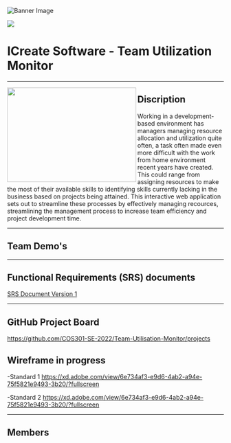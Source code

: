 ![Banner Image](https://user-images.githubusercontent.com/94779890/166801515-c389fa13-d875-47e8-8568-c3b5c72f0270.jpg)

[![](https://img.utdstc.com/icon/3c3/023/3c30232730dafce72dcc24328f4c95f6096b3b60c0049eb895f8a455bc33a71b:25)](https://www.linkedin.com/in/cornelcoetzee/)

# ICreate Software - Team Utilization Monitor
<hr>

<p>
  <img width="300" height="220" align='left' src="https://user-images.githubusercontent.com/94779890/166801809-9087731b-07a8-4bc6-977a-771ba46db29a.jpg">
</p>

## Discription
Working in a development-based environment has managers managing resource allocation and utilization quite often, a task often made even more difficult with the work from home environment recent years have created. This could range from assigning resources to make the most of their available skills to identifying skills currently lacking in the business based on projects being attained. This interactive web application sets out to streamline these processes by effectively managing recources, streamlining the management process to increase team efficiency and project development time.

<hr>

## Team Demo's

<hr>

## Functional Requirements (SRS) documents
[SRS Document Version 1](https://docs.google.com/document/d/1iIDIxh2SteoTPrbgzRHlI_bdMbUWrS1bmyl5u7AeN0g/edit?usp=sharing)
<hr>

## GitHub Project Board
https://github.com/COS301-SE-2022/Team-Utilisation-Monitor/projects

## Wireframe in progress
-Standard 1
https://xd.adobe.com/view/6e734af3-e9d6-4ab2-a94e-75f5821e9493-3b20/?fullscreen

-Standard 2
https://xd.adobe.com/view/6e734af3-e9d6-4ab2-a94e-75f5821e9493-3b20/?fullscreen

<hr>

## Members
